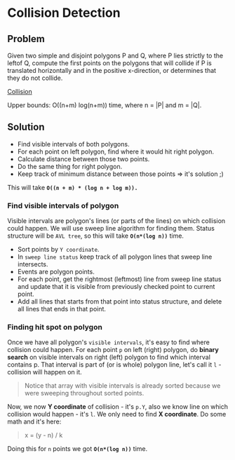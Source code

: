 # Collision Detection

## Problem
Given two simple and disjoint polygons P and Q, where P lies strictly to the leftof Q, compute the first points on the polygons that will collide if P is translated horizontally and in the positive x-direction, 
or determines that they do not collide.

[Collision](./Collision-detection.png)

Upper bounds: O((n+m) log(n+m)) time, where n = |P| and m = |Q|.

## Solution
  * Find visible intervals of both polygons.
  * For each point on left polygon, find where it would hit right polygon.
  * Calculate distance between those two points.
  * Do the same thing for right polygon.
  * Keep track of minimum distance between those points => it's solution ;)
  
This will take **`O((n + m) * (log n + log m)).`**
  
### Find visible intervals of polygon
Visible intervals are polygon's lines (or parts of the lines) on which collision could happen.
We will use sweep line algorithm for finding them. Status structure will be `AVL tree`, so this will take **`O(n*(log n))`** time.
 - Sort points by `Y coordinate`.
 - In `sweep line status` keep track of all polygon lines that sweep line intersects.
 - Events are polygon points.  
 - For each point, get the rightmost (leftmost) line from sweep line status and update that it is visible from previously checked point to current point.
 - Add all lines that starts from that point into status structure, and delete all lines that ends in that point.
 
 ### Finding hit spot on polygon
Once we have all polygon's `visible intervals`, it's easy to find where collision could happen. 
For each point `p` on left (right) polygon, do **binary search** on visible intervals on right (left) polygon to find which interval contains p. That interval is part of (or is whole) polygon line, let's call it  `l` - collision will happen on it.
 > Notice that array with visible intervals is already sorted because we were sweeping throughout sorted points. 

Now, we now **Y coordinate** of collision - it's `p.Y`, also we know line on which collision would happen - it's `l`. We only need to find **X coordinate**. Do some math and it's here: 

> x = (y - n) / k

Doing this for `n` points we got **`O(n*(log n))`** time.
 
